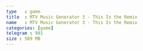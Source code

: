 ```yaml
---
type   : game
title  : MTV Music Generator 3 - This Is the Remix
name   : MTV Music Generator 3 - This Is the Remix
categories: [game]
telegram : 981
size : 589 MB
---
```



